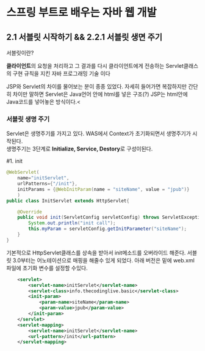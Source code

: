 # 스프링 부트로 배우는 자바 웹 개발

## 2.1 서블릿 시작하기 && 2.2.1 서블릿 생면 주기<br>

서블릿이란?<br>

<Strong>클라이언트</Strong>의 요청을 처리하고 그 결과를 다시 클라이언트에게 전송하는 Servlet클래스의 구현 규칙을 지킨 자바 프로그래밍 기술
이다<br>

JSP와 Servlet의 차이를 물어보는 분이 종종 있었다. 자세히 들어가면 복잡하지만 간단히 차이만 말하면 Servlet은 Java언어 안에 html를 넣은 구조(?)
JSP는 html안에 Java코드를 넣어놓은 방식이다.< 


### 서블릿 생명 주기<br>

Servlet은 생명주기를 가지고 있다. WAS에서 Context가 초기화되면서 생명주기가 시작된다.<br>
생명주기는 3단계로 <Strong>Initialize, Service, Destory</Strong>로 구성이된다.





#1. init
```java
@WebServlet(
	name="initServlet", 
	urlPatterns={"/init"}, 
	initParams = {@WebInitParam(name = "siteName", value = "jpub")}
	)
public class InitServlet extends HttpServlet{

    @Override
    public void init(ServletConfig servletConfig) throws ServletException{
        System.out.println("init call");
        this.myParam = servletConfig.getInitParameter("siteName");
    }
}
```

기본적으로 HttpServlet클래스를 상속을 받아서 init메소드를 오버라이드 해준다.
서블릿 3.0부터는 어노테이션으로 매핑을 해줄수 있게 되었다. 
아래 버전은 밑에 web.xml 파일에 초기화 변수를 설정할 수있다.

```xml
	<servlet>
		<servlet-name>initServlet</servlet-name>
		<servlet-class>info.thecodinglive.basic</servlet-class>
		<init-param>
			<param-name>siteName</param-name>
			<param-value>jpub</param-value>
		</init-param>
	</servlet>
	<servlet-mapping>
		<servlet-name>initServlet</servlet-name>
		<url-pattern>/init</url-pattern>
	</servlet-mapping>
```
